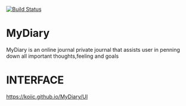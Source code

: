 
[![Build Status](https://travis-ci.org/koiic/MyDiary.svg?branch=develop)](https://travis-ci.org/koiic/MyDiary)
# MyDiary
MyDiary is an online journal private journal that assists user in penning down all important thoughts,feeling and goals


# INTERFACE
https://koiic.github.io/MyDiary/UI
